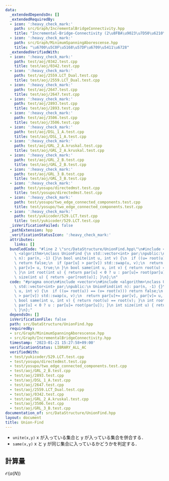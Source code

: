```yaml
---
data:
  _extendedDependsOn: []
  _extendedRequiredBy:
  - icon: ':heavy_check_mark:'
    path: src/Graph/IncrementalBridgeConnectivity.hpp
    title: "Incremental-Bridge-Connectivity (2\u8FBA\u9023\u7D50\u6210\u5206)"
  - icon: ':heavy_check_mark:'
    path: src/Graph/MinimumSpanningAborescense.hpp
    title: "\u6700\u5C0F\u5168\u57DF\u6709\u5411\u6728"
  _extendedVerifiedWith:
  - icon: ':heavy_check_mark:'
    path: test/aoj/0342.test.cpp
    title: test/aoj/0342.test.cpp
  - icon: ':heavy_check_mark:'
    path: test/aoj/2559.LCT_Dual.test.cpp
    title: test/aoj/2559.LCT_Dual.test.cpp
  - icon: ':heavy_check_mark:'
    path: test/aoj/2647.test.cpp
    title: test/aoj/2647.test.cpp
  - icon: ':heavy_check_mark:'
    path: test/aoj/2893.test.cpp
    title: test/aoj/2893.test.cpp
  - icon: ':heavy_check_mark:'
    path: test/aoj/3506.test.cpp
    title: test/aoj/3506.test.cpp
  - icon: ':heavy_check_mark:'
    path: test/aoj/DSL_1_A.test.cpp
    title: test/aoj/DSL_1_A.test.cpp
  - icon: ':heavy_check_mark:'
    path: test/aoj/GRL_2_A.kruskal.test.cpp
    title: test/aoj/GRL_2_A.kruskal.test.cpp
  - icon: ':heavy_check_mark:'
    path: test/aoj/GRL_2_B.test.cpp
    title: test/aoj/GRL_2_B.test.cpp
  - icon: ':heavy_check_mark:'
    path: test/aoj/GRL_3_B.test.cpp
    title: test/aoj/GRL_3_B.test.cpp
  - icon: ':heavy_check_mark:'
    path: test/yosupo/directedmst.test.cpp
    title: test/yosupo/directedmst.test.cpp
  - icon: ':heavy_check_mark:'
    path: test/yosupo/two_edge_connected_components.test.cpp
    title: test/yosupo/two_edge_connected_components.test.cpp
  - icon: ':heavy_check_mark:'
    path: test/yukicoder/529.LCT.test.cpp
    title: test/yukicoder/529.LCT.test.cpp
  _isVerificationFailed: false
  _pathExtension: hpp
  _verificationStatusIcon: ':heavy_check_mark:'
  attributes:
    links: []
  bundledCode: "#line 2 \"src/DataStructure/UnionFind.hpp\"\n#include <vector>\n#include\
    \ <algorithm>\nclass UnionFind {\n std::vector<int> par;\npublic:\n UnionFind(int\
    \ n): par(n, -1) {}\n bool unite(int u, int v) {\n  if ((u= root(u)) == (v= root(v)))\
    \ return false;\n  if (par[u] > par[v]) std::swap(u, v);\n  return par[u]+= par[v],\
    \ par[v]= u, true;\n }\n bool same(int u, int v) { return root(u) == root(v);\
    \ }\n int root(int u) { return par[u] < 0 ? u : par[u]= root(par[u]); }\n int\
    \ size(int u) { return -par[root(u)]; }\n};\n"
  code: "#pragma once\n#include <vector>\n#include <algorithm>\nclass UnionFind {\n\
    \ std::vector<int> par;\npublic:\n UnionFind(int n): par(n, -1) {}\n bool unite(int\
    \ u, int v) {\n  if ((u= root(u)) == (v= root(v))) return false;\n  if (par[u]\
    \ > par[v]) std::swap(u, v);\n  return par[u]+= par[v], par[v]= u, true;\n }\n\
    \ bool same(int u, int v) { return root(u) == root(v); }\n int root(int u) { return\
    \ par[u] < 0 ? u : par[u]= root(par[u]); }\n int size(int u) { return -par[root(u)];\
    \ }\n};"
  dependsOn: []
  isVerificationFile: false
  path: src/DataStructure/UnionFind.hpp
  requiredBy:
  - src/Graph/MinimumSpanningAborescense.hpp
  - src/Graph/IncrementalBridgeConnectivity.hpp
  timestamp: '2023-01-21 15:27:58+09:00'
  verificationStatus: LIBRARY_ALL_AC
  verifiedWith:
  - test/yukicoder/529.LCT.test.cpp
  - test/yosupo/directedmst.test.cpp
  - test/yosupo/two_edge_connected_components.test.cpp
  - test/aoj/GRL_2_B.test.cpp
  - test/aoj/2893.test.cpp
  - test/aoj/DSL_1_A.test.cpp
  - test/aoj/2647.test.cpp
  - test/aoj/2559.LCT_Dual.test.cpp
  - test/aoj/0342.test.cpp
  - test/aoj/GRL_2_A.kruskal.test.cpp
  - test/aoj/3506.test.cpp
  - test/aoj/GRL_3_B.test.cpp
documentation_of: src/DataStructure/UnionFind.hpp
layout: document
title: Union-Find
---
```

 - `unite(x,y)` x が入っている集合と y が入っている集合を併合する．
 - `same(x,y)` x と y が同じ集合に入っているかどうかを判定する．

## 計算量
$\mathcal{O}(\alpha(N))$
